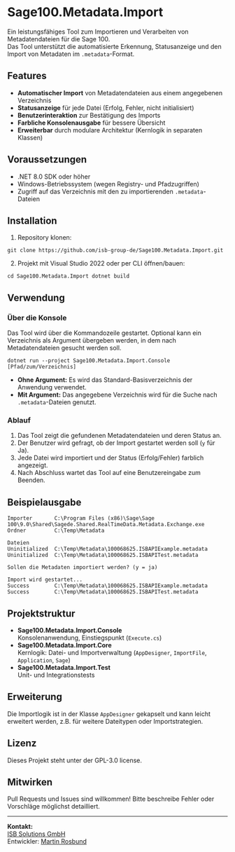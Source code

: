 # Sage100.Metadata.Import

Ein leistungsfähiges Tool zum Importieren und Verarbeiten von Metadatendateien für die Sage 100.  
Das Tool unterstützt die automatisierte Erkennung, Statusanzeige und den Import von Metadaten im `.metadata`-Format.

## Features

- **Automatischer Import** von Metadatendateien aus einem angegebenen Verzeichnis
- **Statusanzeige** für jede Datei (Erfolg, Fehler, nicht initialisiert)
- **Benutzerinteraktion** zur Bestätigung des Imports
- **Farbliche Konsolenausgabe** für bessere Übersicht
- **Erweiterbar** durch modulare Architektur (Kernlogik in separaten Klassen)

## Voraussetzungen

- .NET 8.0 SDK oder höher
- Windows-Betriebssystem (wegen Registry- und Pfadzugriffen)
- Zugriff auf das Verzeichnis mit den zu importierenden `.metadata`-Dateien

## Installation

1. Repository klonen:
```
git clone https://github.com/isb-group-de/Sage100.Metadata.Import.git
```

2. Projekt mit Visual Studio 2022 oder per CLI öffnen/bauen:
```
cd Sage100.Metadata.Import dotnet build
```


## Verwendung

### Über die Konsole

Das Tool wird über die Kommandozeile gestartet. Optional kann ein Verzeichnis als Argument übergeben werden, in dem nach Metadatendateien gesucht werden soll.
```
dotnet run --project Sage100.Metadata.Import.Console [Pfad/zum/Verzeichnis]
```

- **Ohne Argument:** Es wird das Standard-Basisverzeichnis der Anwendung verwendet.
- **Mit Argument:** Das angegebene Verzeichnis wird für die Suche nach `.metadata`-Dateien genutzt.

### Ablauf

1. Das Tool zeigt die gefundenen Metadatendateien und deren Status an.
2. Der Benutzer wird gefragt, ob der Import gestartet werden soll (`y` für Ja).
3. Jede Datei wird importiert und der Status (Erfolg/Fehler) farblich angezeigt.
4. Nach Abschluss wartet das Tool auf eine Benutzereingabe zum Beenden.

## Beispielausgabe
```
Importer       C:\Program Files (x86)\Sage\Sage 100\9.0\Shared\Sagede.Shared.RealTimeData.Metadata.Exchange.exe
Ordner         C:\Temp\Metadata

Dateien
Uninitialized  C:\Temp\Metadata\100068625.ISBAPIExample.metadata
Uninitialized  C:\Temp\Metadata\100068625.ISBAPITest.metadata

Sollen die Metadaten importiert werden? (y = ja)

Import wird gestartet...
Success        C:\Temp\Metadata\100068625.ISBAPIExample.metadata
Success        C:\Temp\Metadata\100068625.ISBAPITest.metadata
```


## Projektstruktur

- **Sage100.Metadata.Import.Console**  
  Konsolenanwendung, Einstiegspunkt (`Execute.cs`)
- **Sage100.Metadata.Import.Core**  
  Kernlogik: Datei- und Importverwaltung (`AppDesigner`, `ImportFile`, `Application`, `Sage`)
- **Sage100.Metadata.Import.Test**  
  Unit- und Integrationstests

## Erweiterung

Die Importlogik ist in der Klasse `AppDesigner` gekapselt und kann leicht erweitert werden, z.B. für weitere Dateitypen oder Importstrategien.

## Lizenz

Dieses Projekt steht unter der GPL-3.0 license.

## Mitwirken

Pull Requests und Issues sind willkommen! Bitte beschreibe Fehler oder Vorschläge möglichst detailliert.

---

**Kontakt:**  
[ISB Solutions GmbH](https://www.isb-solutions.de/)  
Entwickler: [Martin Rosbund](mailto:martin.rosbund@isb-solutions.de)

